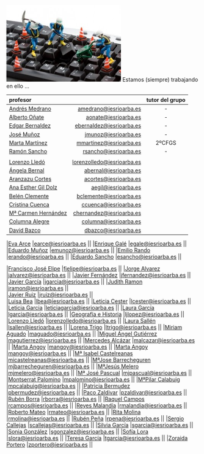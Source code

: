 <!-- TITLE: Informática -->
![Trojanwin 32 300 X 200](/uploads/trojanwin-32-300-x-200.jpg "Trojanwin 32 300 X 200")
Estamos (siempre) trabajando en ello ...

| profesor                                               |                          |tutor del grupo|
|:-------------------------------------------------------|-------------------------:|:-:|
|[Andrés Medrano](/departamento/informatica/amedrano)	   |amedrano@iesrioarba.es	  | - |
|[Alberto Oñate](/departamento/informatica/aonate)	     |aonate@iesrioarba.es	    | - |
|[Edgar Bernaldez](/departamento/informatica/ebernaldez) |ebernaldez@iesrioarba.es	| - |
|[José Muñoz](/departamento/informatica/jmunoz)          |jmunoz@iesrioarba.es	    | - |
|[Marta Martínez](/departamento/informatica/mmartinez)	 |mmartinez@iesrioarba.es	  | 2ºCFGS |
|[Ramón Sancho](/departamento/informatica/rsancho)       |rsancho@iesrioarba.es     | - |
||||
|[Lorenzo Lledó](/departamento/plastica/lorenzolledo)                  |lorenzolledo@iesrioarba.es  ||
|[Ángela Bernal](/departamento/matematicas/abernal)                 |abernal@iesrioarba.es      ||
|[Aranzazu Cortes](/departamento/fisica-quimica/acortes)            |acortes@iesrioarba.es      ||
|[Ana Esther Gil Dolz](/departamento/geografia-e-historia/aegil)    |aegil@iesrioarba.es        ||  
|[Belén Clemente](/departamento/tecnologia/blcemente)               |bclemente@iesrioarba.es    ||
|[Cristina Cuenca](/departamento/educacion-fisica/ccuenca)          |ccuenca@iesrioarba.es      ||
|[Mª Carmen Hernández](/departamento/lengua-literatura/chernandez)  |chernandez@iesrioarba.es   ||
|[Columna Alegre](/orientacion/columna)                             |columna@iesrioarba.es      ||
|[David Bazco](/orientacion/dbazco)                                 |dbazco@iesrioarba.es       ||

|[Eva Arce](/departamento/lengua-literatura/earce)                  |earce@iesrioarba.es        ||
|[Enrique Galé](/departamento/lengua-literatura/egale)              |egale@iesrioarba.es        ||
|[Eduardo Muñoz](/departamento/educacion-fisica/emunoz)             |emunoz@iesrioarba.es       ||
|[Emilio Rando](/departamento/clasicas/erando)                      |erando@iesrioarba.es       ||
|[Eduardo Sancho](/departamento/matematicas/esancho)                   |esancho@iesrioarba.es       ||

|[Francisco José Elipe](/departamento/geografia-e-historia/fjelipe)    |fjelipe@iesrioarba.es       ||
|[Jorge Alvarez](/departamento/biologia-geologia/jalvarez)             |jalvarez@iesrioarba.es      ||
|[Javier Fernández](/departamento/fisica-quimica/jfernandez)           |jfernandez@iesrioarba.es    ||
|[Javier García](/departamento/)                                       |jgarcia@iesrioarba.es       ||
|[Judith Ramon](/departamento/ingles/jramon)                           |jramon@iesrioarba.es        ||  
|[Javier Ruiz](/departamento/?)                                        |jruiz@iesrioarba.es         ||  
|[Luisa Bea](/orientacion/lbea)                                        |lbea@iesrioarba.es          ||
|[Leticia Cester](/departamento/ingles/lcester)                        |lcester@iesrioarba.es       ||
|[Leticia Garcia](/departamento/ingles/leticiagarcia)                  |leticiagarcia@iesrioarba.es ||
|[Laura García](/departamento/ingles/lgarcia)                          |lgarcia@iesrioarba.es       ||
|[Geografía e Historia](/departamento/geografia-e-historia/ljlopez)    |ljlopez@iesrioarba.es       ||
|[Lorenzo Lledó](/departamento/plastica/lorenzolledo)                  |lorenzolledo@iesrioarba.es  ||
|[Laura Sallén](/departamento/ingles/lsallen)                          |lsallen@iesrioarba.es       ||
|[Lorena Trigo](/departamento/biologia-geologia/ltrigo)                |ltrigo@iesrioarba.es        ||
|[Miriam Aguado](/departamento/lengua-literatura/maguado)              |maguado@iesrioarba.es       ||
|[Miguel Ángel Gutiérrez](/departamento/biologia-geologia/magutierrez) |magutierrez@iesrioarba.es   ||
|[Mercedes Alcázar](/orientacion/malcazar)                             |malcazar@iesrioarba.es      ||
|[Marta Angoy](/departamento/fisica-quimica/mangoy)                    |mangoy@iesrioarba.es        ||
|[Marta Angoy](/orientacion/mangoy)                                    |mangoy@iesrioarba.es        ||
|[Mª Isabel Castelreanas](/departamento/geografia-e-historia/micastelreanas)  |micastelreanas@iesrioarba.es ||
|[MªJose Barrecheguren](/orientacion/mjbarrecheguren)                 |mjbarrecheguren@iesrioarba.es ||
|[MªJesús Melero](/departamento/biologia-geologia/mjmelero)           |mjmelero@iesrioarba.es      ||
|[Mª José Pascual](/departamento/musica/mjpascual)                    |mjpascual@iesrioarba.es  ||
|[Montserrat Palomino](/departamento/filosofia/mpalomino)             |mpalomino@iesrioarba.es  ||
|[MªPilar Calabuig](/departamento/religion/mpcalabuig)                |mpcalabuig@iesrioarba.es ||
|[Patricia Bermudez](/departamento/ingles/pbermudez)                  |pbermudez@iesrioarba.es  ||
|[Paco Zaldivar](/departamento/matematicas/pzaldivar)                 |pzaldivar@iesrioarba.es  ||
|[Rubén Borra](/departamento/matematicas/rborra)                      |rborra@iesrioarba.es     ||
|[Raquel Campos](/departamento/biologia-geologia/rcampos)             |rcampos@iesrioarba.es    ||
|[Reyes Malandía](/departamento/lengua-literatura/rmalandia)          |rmalandia@iesrioarba.es  ||
|[Roberto Mateo](/departamento/matematicas/rmateo)                    |rmateo@iesrioarba.es     ||
|[Rita Molina](/departamento/economia/rmolina)                        |rmolina@iesrioarba.es    ||
|[Rubén Peña](/departamento/biologia-geologia/rpena)                  |rpena@iesrioarba.es      ||
|[Sergio Callejas](/departamento/?/scallejas)                         |scallejas@iesrioarba.es  ||
|[Silvia García](/departamento/economia/sgarcia)                      |sgarcia@iesrioarba.es    ||
|[Sonia González](/orientacion/sgonzalez)                             |sgonzalez@iesrioarba.es  ||
|[Sofía Lora](/departamento/lengua-literatura/slora)                  |slora@iesrioarba.es      ||
|[Teresa García](/departamento/fisica-quimica/tgarcia)                |tgarcia@iesrioarba.es    ||
|[Zoraida Portero](/departamento/frances/zportero)                    |zportero@iesrioarba.es   ||